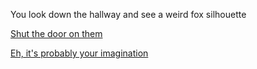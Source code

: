 You look down the hallway and see a weird fox silhouette

[Shut the door on them](close-door.md)

[Eh, it's probably your imagination](death.md)
